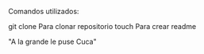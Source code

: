 Comandos utilizados:

git clone <nombre del repo> Para clonar repositorio
touch <filename> Para crear readme

"A la grande le puse Cuca"
